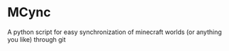 # MCync
A python script for easy synchronization of minecraft worlds (or anything you like) through git
